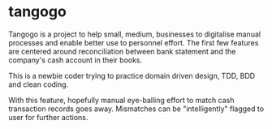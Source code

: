 # tangogo
Tangogo is a project to help small, medium, businesses to digitalise manual processes and enable better use to personnel effort. 
The first few features are centered around reconciliation between bank statement and the company's cash account in their books. 

This is a newbie coder trying to practice domain driven design, TDD, BDD and clean coding. 

With this feature, hopefully manual eye-balling effort to match cash transaction records goes away. Mismatches can be "intelligently" flagged to user for further actions.
